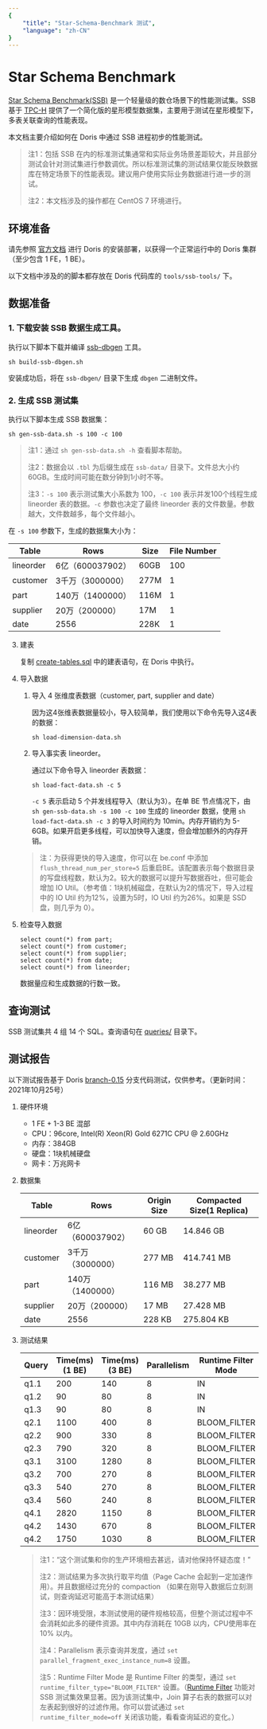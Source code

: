 ```yaml
---
{
    "title": "Star-Schema-Benchmark 测试",
    "language": "zh-CN"
}
---
```


<!--
Licensed to the Apache Software Foundation (ASF) under one
or more contributor license agreements.  See the NOTICE file
distributed with this work for additional information
regarding copyright ownership.  The ASF licenses this file
to you under the Apache License, Version 2.0 (the
"License"); you may not use this file except in compliance
with the License.  You may obtain a copy of the License at

  http://www.apache.org/licenses/LICENSE-2.0

Unless required by applicable law or agreed to in writing,
software distributed under the License is distributed on an
"AS IS" BASIS, WITHOUT WARRANTIES OR CONDITIONS OF ANY
KIND, either express or implied.  See the License for the
specific language governing permissions and limitations
under the License.
-->

# Star Schema Benchmark

[Star Schema Benchmark(SSB)](https://www.cs.umb.edu/~poneil/StarSchemaB.PDF) 是一个轻量级的数仓场景下的性能测试集。SSB基于 [TPC-H](http://www.tpc.org/tpch/) 提供了一个简化版的星形模型数据集，主要用于测试在星形模型下，多表关联查询的性能表现。

本文档主要介绍如何在 Doris 中通过 SSB 进程初步的性能测试。

> 注1：包括 SSB 在内的标准测试集通常和实际业务场景差距较大，并且部分测试会针对测试集进行参数调优。所以标准测试集的测试结果仅能反映数据库在特定场景下的性能表现。建议用户使用实际业务数据进行进一步的测试。
> 
> 注2：本文档涉及的操作都在 CentOS 7 环境进行。

## 环境准备

请先参照 [官方文档](http://doris.incubator.apache.org/master/zh-CN/installing/install-deploy.html) 进行 Doris 的安装部署，以获得一个正常运行中的 Doris 集群（至少包含 1 FE，1 BE）。

以下文档中涉及的的脚本都存放在 Doris 代码库的 `tools/ssb-tools/` 下。

## 数据准备

### 1. 下载安装 SSB 数据生成工具。

执行以下脚本下载并编译 [ssb-dbgen](https://github.com/electrum/ssb-dbgen.git) 工具。

```
sh build-ssb-dbgen.sh
```

安装成功后，将在 `ssb-dbgen/` 目录下生成 `dbgen` 二进制文件。

### 2. 生成 SSB 测试集

执行以下脚本生成 SSB 数据集：

```
sh gen-ssb-data.sh -s 100 -c 100
```

> 注1：通过 `sh gen-ssb-data.sh -h` 查看脚本帮助。
> 
> 注2：数据会以 `.tbl` 为后缀生成在  `ssb-data/` 目录下。文件总大小约60GB。生成时间可能在数分钟到1小时不等。
> 
> 注3：`-s 100` 表示测试集大小系数为 100，`-c 100` 表示并发100个线程生成 lineorder 表的数据。`-c` 参数也决定了最终 lineorder 表的文件数量。参数越大，文件数越多，每个文件越小。

在 `-s 100` 参数下，生成的数据集大小为：

|Table |Rows |Size | File Number |
|---|---|---|---|
|lineorder| 6亿（600037902） | 60GB | 100|
|customer|3千万（3000000） |277M |1|
|part|140万（1400000） | 116M|1|
|supplier|20万（200000） |17M |1|
|date| 2556|228K |1|

3. 建表

    复制 [create-tables.sql](https://github.com/apache/incubator-doris/tree/master/tools/ssb-tools/create-tables.sql) 中的建表语句，在 Doris 中执行。

4. 导入数据

    1. 导入 4 张维度表数据（customer, part, supplier and date）
    
        因为这4张维表数据量较小，导入较简单，我们使用以下命令先导入这4表的数据：
        
        `sh load-dimension-data.sh`
        
    2. 导入事实表 lineorder。

        通过以下命令导入 lineorder 表数据：
        
        `sh load-fact-data.sh -c 5`
        
        `-c 5` 表示启动 5 个并发线程导入（默认为3）。在单 BE 节点情况下，由 `sh gen-ssb-data.sh -s 100 -c 100` 生成的 lineorder 数据，使用 `sh load-fact-data.sh -c 3` 的导入时间约为 10min。内存开销约为 5-6GB。如果开启更多线程，可以加快导入速度，但会增加额外的内存开销。

    > 注：为获得更快的导入速度，你可以在 be.conf 中添加 `flush_thread_num_per_store=5` 后重启BE。该配置表示每个数据目录的写盘线程数，默认为2。较大的数据可以提升写数据吞吐，但可能会增加 IO Util。（参考值：1块机械磁盘，在默认为2的情况下，导入过程中的 IO Util 约为12%，设置为5时，IO Util 约为26%。如果是 SSD 盘，则几乎为 0）。

5. 检查导入数据

    ```
    select count(*) from part;
    select count(*) from customer;
    select count(*) from supplier;
    select count(*) from date;
    select count(*) from lineorder;
    ```
    
    数据量应和生成数据的行数一致。
    
## 查询测试

SSB 测试集共 4 组 14 个 SQL。查询语句在  [queries/](https://github.com/apache/doris/tree/branch-0.15/tools/ssb-tools/queries) 目录下。 

## 测试报告

以下测试报告基于 Doris [branch-0.15](https://github.com/apache/incubator-doris/tree/branch-0.15) 分支代码测试，仅供参考。（更新时间：2021年10月25号）

1. 硬件环境

    * 1 FE + 1-3 BE 混部
    * CPU：96core, Intel(R) Xeon(R) Gold 6271C CPU @ 2.60GHz
    * 内存：384GB
    * 硬盘：1块机械硬盘
    * 网卡：万兆网卡

2. 数据集

    |Table |Rows |Origin Size | Compacted Size(1 Replica) |
    |---|---|---|---|
    |lineorder| 6亿（600037902） | 60 GB | 14.846 GB |
    |customer|3千万（3000000） |277 MB | 414.741 MB |
    |part|140万（1400000） | 116 MB | 38.277 MB |
    |supplier|20万（200000） |17 MB | 27.428 MB |
    |date| 2556|228 KB | 275.804 KB |

3. 测试结果

    |Query |Time(ms) (1 BE) | Time(ms) (3 BE) | Parallelism | Runtime Filter Mode |
    |---|---|---|---|---|
    | q1.1 | 200 | 140 | 8 | IN |
    | q1.2 | 90 | 80 | 8 | IN |
    | q1.3 | 90 | 80 | 8 | IN |
    | q2.1 | 1100 | 400 |  8 | BLOOM_FILTER |
    | q2.2 | 900 | 330 | 8 | BLOOM_FILTER |
    | q2.3 | 790 | 320 | 8 | BLOOM_FILTER |
    | q3.1 | 3100 | 1280 | 8 | BLOOM_FILTER |
    | q3.2 | 700 | 270 | 8 | BLOOM_FILTER |
    | q3.3 | 540 | 270 | 8 | BLOOM_FILTER |
    | q3.4 | 560 | 240 | 8 | BLOOM_FILTER |
    | q4.1 | 2820 | 1150 | 8 | BLOOM_FILTER |
    | q4.2 | 1430 | 670 | 8 | BLOOM_FILTER |
    | q4.2 | 1750 | 1030 | 8 | BLOOM_FILTER |

    > 注1：“这个测试集和你的生产环境相去甚远，请对他保持怀疑态度！”
    > 
    > 注2：测试结果为多次执行取平均值（Page Cache 会起到一定加速作用）。并且数据经过充分的 compaction （如果在刚导入数据后立刻测试，则查询延迟可能高于本测试结果）
    >
    > 注3：因环境受限，本测试使用的硬件规格较高，但整个测试过程中不会消耗如此多的硬件资源。其中内存消耗在 10GB 以内，CPU使用率在 10% 以内。
    >
    > 注4：Parallelism 表示查询并发度，通过 `set parallel_fragment_exec_instance_num=8` 设置。
    >
    > 注5：Runtime Filter Mode 是 Runtime Filter 的类型，通过 `set runtime_filter_type="BLOOM_FILTER"` 设置。（[Runtime Filter](http://doris.incubator.apache.org/master/zh-CN/administrator-guide/runtime-filter.html) 功能对 SSB 测试集效果显著。因为该测试集中，Join 算子右表的数据可以对左表起到很好的过滤作用。你可以尝试通过 `set runtime_filter_mode=off` 关闭该功能，看看查询延迟的变化。）

